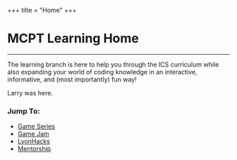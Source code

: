 +++
title = "Home"
+++

# MCPT Learning Home
---
The learning branch is here to help you through the ICS curriculum while also expanding your world of coding knowledge in an interactive, informative, and (most importantly) fun way!

Larry was here.

### Jump To:
* [Game Series](game-dev)
* [Game Jam](game-jam)
* [LyonHacks](lyonhacks)
* [Mentorship](mentorship)
